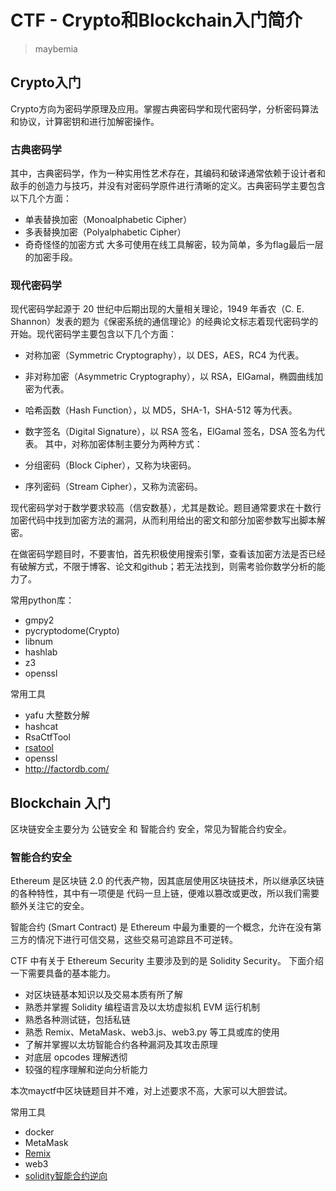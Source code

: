 # CTF - Crypto和Blockchain入门简介
> maybemia
## Crypto入门
Crypto方向为密码学原理及应用。掌握古典密码学和现代密码学，分析密码算法和协议，计算密钥和进行加解密操作。
### 古典密码学
其中，古典密码学，作为一种实用性艺术存在，其编码和破译通常依赖于设计者和敌手的创造力与技巧，并没有对密码学原件进行清晰的定义。古典密码学主要包含以下几个方面：

- 单表替换加密（Monoalphabetic Cipher）
- 多表替换加密（Polyalphabetic Cipher）
- 奇奇怪怪的加密方式
大多可使用在线工具解密，较为简单，多为flag最后一层的加密手段。

### 现代密码学
现代密码学起源于 20 世纪中后期出现的大量相关理论，1949 年香农（C. E. Shannon）发表的题为《保密系统的通信理论》的经典论文标志着现代密码学的开始。现代密码学主要包含以下几个方面：

- 对称加密（Symmetric Cryptography），以 DES，AES，RC4 为代表。
- 非对称加密（Asymmetric Cryptography），以 RSA，ElGamal，椭圆曲线加密为代表。
- 哈希函数（Hash Function），以 MD5，SHA-1，SHA-512 等为代表。
- 数字签名（Digital Signature），以 RSA 签名，ElGamal 签名，DSA 签名为代表。
其中，对称加密体制主要分为两种方式：

- 分组密码（Block Cipher），又称为块密码。
- 序列密码（Stream Cipher），又称为流密码。

现代密码学对于数学要求较高（信安数基），尤其是数论。题目通常要求在十数行加密代码中找到加密方法的漏洞，从而利用给出的密文和部分加密参数写出脚本解密。

在做密码学题目时，不要害怕，首先积极使用搜索引擎，查看该加密方法是否已经有破解方式，不限于博客、论文和github；若无法找到，则需考验你数学分析的能力了。

常用python库：
- gmpy2
- pycryptodome(Crypto)
- libnum
- hashlab 
- z3
- openssl


常用工具
- yafu 大整数分解
- hashcat
- RsaCtfTool
- [rsatool](https://github.com/ius/rsatool)
- openssl
- http://factordb.com/

## Blockchain 入门
区块链安全主要分为 公链安全 和 智能合约 安全，常见为智能合约安全。

### 智能合约安全
Ethereum 是区块链 2.0 的代表产物，因其底层使用区块链技术，所以继承区块链的各种特性，其中有一项便是 代码一旦上链，便难以篡改或更改，所以我们需要额外关注它的安全。

智能合约 (Smart Contract) 是 Ethereum 中最为重要的一个概念，允许在没有第三方的情况下进行可信交易，这些交易可追踪且不可逆转。

CTF 中有关于 Ethereum Security 主要涉及到的是 Solidity Security。 
下面介绍一下需要具备的基本能力。
- 对区块链基本知识以及交易本质有所了解
- 熟悉并掌握 Solidity 编程语言及以太坊虚拟机 EVM 运行机制
- 熟悉各种测试链，包括私链
- 熟悉 Remix、MetaMask、web3.js、web3.py 等工具或库的使用
- 了解并掌握以太坊智能合约各种漏洞及其攻击原理
- 对底层 opcodes 理解透彻
- 较强的程序理解和逆向分析能力

本次mayctf中区块链题目并不难，对上述要求不高，大家可以大胆尝试。

常用工具
- docker 
- MetaMask
- [Remix](http://remix.ethereum.org/)
- web3
- [solidity智能合约逆向](https://ethervm.io/decompile)
